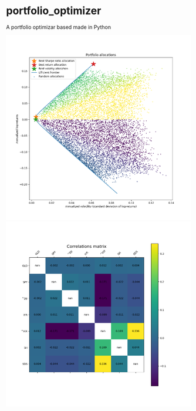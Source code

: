 # portfolio_optimizer
A portfolio optimizar based made in Python


![Solutions](assets/Figure_1.png)
![Cov Matrix](assets/Figure_2.png)